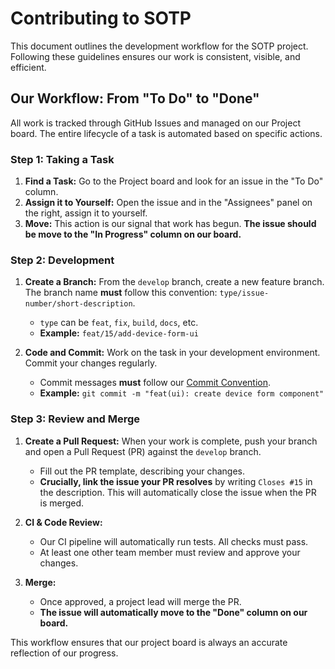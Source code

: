 # Contributing to SOTP

This document outlines the development workflow for the SOTP project. Following these guidelines ensures our work is consistent, visible, and efficient.

## Our Workflow: From "To Do" to "Done"

All work is tracked through GitHub Issues and managed on our Project board. The entire lifecycle of a task is automated based on specific actions.

### Step 1: Taking a Task

1.  **Find a Task:** Go to the Project board and look for an issue in the "To Do" column.
2.  **Assign it to Yourself:** Open the issue and in the "Assignees" panel on the right, assign it to yourself.
3.  **Move:** This action is our signal that work has begun. **The issue should be move to the "In Progress" column on our board.**

### Step 2: Development

1.  **Create a Branch:** From the `develop` branch, create a new feature branch. The branch name **must** follow this convention: `type/issue-number/short-description`.
    * `type` can be `feat`, `fix`, `build`, `docs`, etc.
    * **Example:** `feat/15/add-device-form-ui`

2.  **Code and Commit:** Work on the task in your development environment. Commit your changes regularly.
    * Commit messages **must** follow our [Commit Convention](/.github/COMMIT_COVENCTIONS.md).
    * **Example:** `git commit -m "feat(ui): create device form component"`

### Step 3: Review and Merge

1.  **Create a Pull Request:** When your work is complete, push your branch and open a Pull Request (PR) against the `develop` branch.
    * Fill out the PR template, describing your changes.
    * **Crucially, link the issue your PR resolves** by writing `Closes #15` in the description. This will automatically close the issue when the PR is merged.

2.  **CI & Code Review:**
    * Our CI pipeline will automatically run tests. All checks must pass.
    * At least one other team member must review and approve your changes.

3.  **Merge:**
    * Once approved, a project lead will merge the PR.
    * **The issue will automatically move to the "Done" column on our board.**

This workflow ensures that our project board is always an accurate reflection of our progress.
